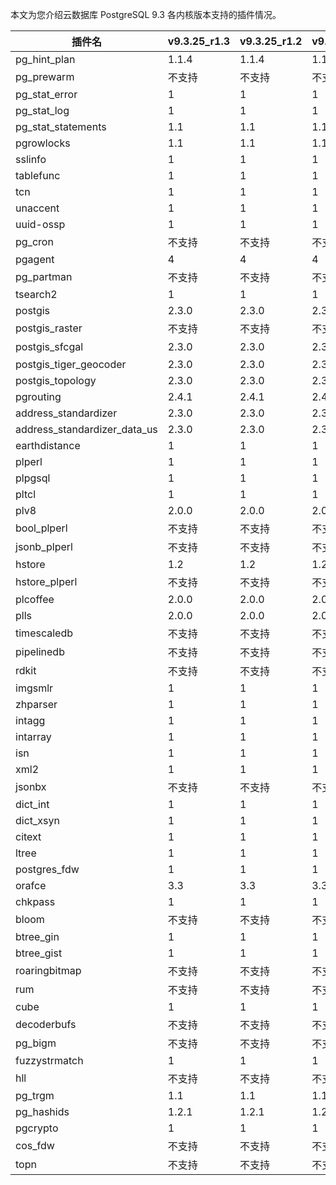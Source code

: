 本文为您介绍云数据库 PostgreSQL 9.3 各内核版本支持的插件情况。

<table>
<thead><tr><th>插件名</th><th>v9.3.25_r1.3</th><th>v9.3.25_r1.2</th><th>v9.3.25_r1.1</th><th>v9.3.5_r1.0</th></tr></thead>
<tr><td>pg_hint_plan</td><td>1.1.4</td><td>1.1.4</td><td>1.1.4</td><td>1.1.4</td></tr>
<tr><td>pg_prewarm</td><td>不支持</td><td>不支持</td><td>不支持</td><td>不支持</td></tr>
<tr><td>pg_stat_error</td><td>1</td><td>1</td><td>1</td><td>1</td></tr>
<tr><td>pg_stat_log</td><td>1</td><td>1</td><td>1</td><td>1</td></tr>
<tr><td>pg_stat_statements</td><td>1.1</td><td>1.1</td><td>1.1</td><td>1.1</td></tr>
<tr><td>pgrowlocks</td><td>1.1</td><td>1.1</td><td>1.1</td><td>1.1</td></tr>
<tr><td>sslinfo</td><td>1</td><td>1</td><td>1</td><td>1</td></tr>
<tr><td>tablefunc</td><td>1</td><td>1</td><td>1</td><td>1</td></tr>
<tr><td>tcn</td><td>1</td><td>1</td><td>1</td><td>1</td></tr>
<tr><td>unaccent</td><td>1</td><td>1</td><td>1</td><td>1</td></tr>
<tr><td>uuid-ossp</td><td>1</td><td>1</td><td>1</td><td>1</td></tr>
<tr><td>pg_cron</td><td>不支持</td><td>不支持</td><td>不支持</td><td>不支持</td></tr>
<tr><td>pgagent</td><td>4</td><td>4</td><td>4</td><td>4</td></tr>
<tr><td>pg_partman</td><td>不支持</td><td>不支持</td><td>不支持</td><td>不支持</td></tr>
<tr><td>tsearch2</td><td>1</td><td>1</td><td>1</td><td>1</td></tr>
<tr><td>postgis</td><td>2.3.0</td><td>2.3.0</td><td>2.3.0</td><td>2.3.0</td></tr>
<tr><td>postgis_raster</td><td>不支持</td><td>不支持</td><td>不支持</td><td>不支持</td></tr>
<tr><td>postgis_sfcgal</td><td>2.3.0</td><td>2.3.0</td><td>2.3.0</td><td>不支持</td></tr>
<tr><td>postgis_tiger_geocoder</td><td>2.3.0</td><td>2.3.0</td><td>2.3.0</td><td>2.3.0</td></tr>
<tr><td>postgis_topology</td><td>2.3.0</td><td>2.3.0</td><td>2.3.0</td><td>2.3.0</td></tr>
<tr><td>pgrouting</td><td>2.4.1</td><td>2.4.1</td><td>2.4.1</td><td>2.4.1</td></tr>
<tr><td>address_standardizer</td><td>2.3.0</td><td>2.3.0</td><td>2.3.0</td><td>2.3.0</td></tr>
<tr><td>address_standardizer_data_us</td><td>2.3.0</td><td>2.3.0</td><td>2.3.0</td><td>2.3.0</td></tr>
<tr><td>earthdistance</td><td>1</td><td>1</td><td>1</td><td>1</td></tr>
<tr><td>plperl</td><td>1</td><td>1</td><td>1</td><td>1</td></tr>
<tr><td>plpgsql</td><td>1</td><td>1</td><td>1</td><td>1</td></tr>
<tr><td>pltcl</td><td>1</td><td>1</td><td>1</td><td>1</td></tr>
<tr><td>plv8</td><td>2.0.0</td><td>2.0.0</td><td>2.0.0</td><td>2.0.0</td></tr>
<tr><td>bool_plperl</td><td>不支持</td><td>不支持</td><td>不支持</td><td>不支持</td></tr>
<tr><td>jsonb_plperl</td><td>不支持</td><td>不支持</td><td>不支持</td><td>不支持</td></tr>
<tr><td>hstore</td><td>1.2</td><td>1.2</td><td>1.2</td><td>1.2</td></tr>
<tr><td>hstore_plperl</td><td>不支持</td><td>不支持</td><td>不支持</td><td>不支持</td></tr>
<tr><td>plcoffee</td><td>2.0.0</td><td>2.0.0</td><td>2.0.0</td><td>2.0.0</td></tr>
<tr><td>plls</td><td>2.0.0</td><td>2.0.0</td><td>2.0.0</td><td>2.0.0</td></tr>
<tr><td>timescaledb</td><td>不支持</td><td>不支持</td><td>不支持</td><td>不支持</td></tr>
<tr><td>pipelinedb</td><td>不支持</td><td>不支持</td><td>不支持</td><td>不支持</td></tr>
<tr><td>rdkit</td><td>不支持</td><td>不支持</td><td>不支持</td><td>不支持</td></tr>
<tr><td>imgsmlr</td><td>1</td><td>1</td><td>1</td><td>1</td></tr>
<tr><td>zhparser</td><td>1</td><td>1</td><td>1</td><td>1</td></tr>
<tr><td>intagg</td><td>1</td><td>1</td><td>1</td><td>1</td></tr>
<tr><td>intarray</td><td>1</td><td>1</td><td>1</td><td>1</td></tr>
<tr><td>isn</td><td>1</td><td>1</td><td>1</td><td>1</td></tr>
<tr><td>xml2</td><td>1</td><td>1</td><td>1</td><td>1</td></tr>
<tr><td>jsonbx</td><td>不支持</td><td>不支持</td><td>不支持</td><td>不支持</td></tr>
<tr><td>dict_int</td><td>1</td><td>1</td><td>1</td><td>1</td></tr>
<tr><td>dict_xsyn</td><td>1</td><td>1</td><td>1</td><td>1</td></tr>
<tr><td>citext</td><td>1</td><td>1</td><td>1</td><td>1</td></tr>
<tr><td>ltree</td><td>1</td><td>1</td><td>1</td><td>1</td></tr>
<tr><td>postgres_fdw</td><td>1</td><td>1</td><td>1</td><td>1</td></tr>
<tr><td>orafce</td><td>3.3</td><td>3.3</td><td>3.3</td><td>3.3</td></tr>
<tr><td>chkpass</td><td>1</td><td>1</td><td>1</td><td>1</td></tr>
<tr><td>bloom</td><td>不支持</td><td>不支持</td><td>不支持</td><td>不支持</td></tr>
<tr><td>btree_gin</td><td>1</td><td>1</td><td>1</td><td>1</td></tr>
<tr><td>btree_gist</td><td>1</td><td>1</td><td>1</td><td>1</td></tr>
<tr><td>roaringbitmap</td><td>不支持</td><td>不支持</td><td>不支持</td><td>不支持</td></tr>
<tr><td>rum</td><td>不支持</td><td>不支持</td><td>不支持</td><td>不支持</td></tr>
<tr><td>cube</td><td>1</td><td>1</td><td>1</td><td>1</td></tr>
<tr><td>decoderbufs</td><td>不支持</td><td>不支持</td><td>不支持</td><td>不支持</td></tr>
<tr><td>pg_bigm</td><td>不支持</td><td>不支持</td><td>不支持</td><td>不支持</td></tr>
<tr><td>fuzzystrmatch</td><td>1</td><td>1</td><td>1</td><td>1</td></tr>
<tr><td>hll</td><td>不支持</td><td>不支持</td><td>不支持</td><td>不支持</td></tr>
<tr><td>pg_trgm</td><td>1.1</td><td>1.1</td><td>1.1</td><td>1.1</td></tr>
<tr><td>pg_hashids</td><td>1.2.1</td><td>1.2.1</td><td>1.2.1</td><td>1.2.1</td></tr>
<tr><td>pgcrypto</td><td>1</td><td>1</td><td>1</td><td>1</td></tr>
<tr><td>cos_fdw</td><td>不支持</td><td>不支持</td><td>不支持</td><td>不支持</td></tr>
<tr><td>topn</td><td>不支持</td><td>不支持</td><td>不支持</td><td>不支持</td></tr>
</table>

